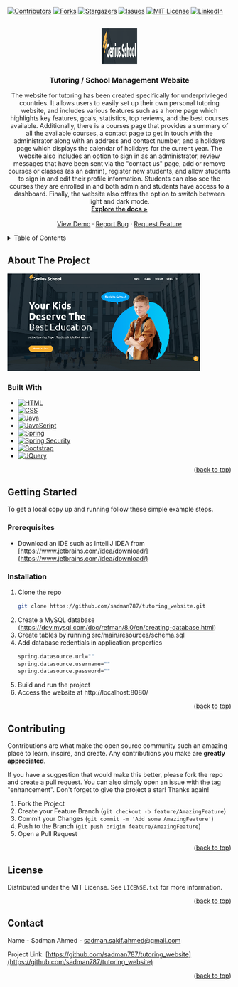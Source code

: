 <a name="readme-top"></a>





[![Contributors][contributors-shield]][contributors-url]
[![Forks][forks-shield]][forks-url]
[![Stargazers][stars-shield]][stars-url]
[![Issues][issues-shield]][issues-url]
[![MIT License][license-shield]][license-url]
[![LinkedIn][linkedin-shield]][linkedin-url]



<!-- PROJECT LOGO -->
<br />
<div align="center">
  <a href="https://github.com/sadman787/tutoring_website">
    <img src="images/logo.png" alt="Logo" width="80" height="80">
  </a>

<h3 align="center">Tutoring / School Management Website</h3>

  <p align="center">
    The website for tutoring has been created specifically for underprivileged countries. It allows users to easily set up their own personal tutoring website, and includes various features such as a home page which highlights key features, goals, statistics, top reviews, and the best courses available. Additionally, there is a courses page that provides a summary of all the available courses, a contact page to get in touch with the administrator along with an address and contact number, and a holidays page which displays the calendar of holidays for the current year. The website also includes an option to sign in as an administrator, review messages that have been sent via the "contact us" page, add or remove courses or classes (as an admin), register new students, and allow students to sign in and edit their profile information. Students can also see the courses they are enrolled in and both admin and students have access to a dashboard. Finally, the website also offers the option to switch between light and dark mode.
    <br />
    <a href="https://github.com/sadman787/tutoring_website"><strong>Explore the docs »</strong></a>
    <br />
    <br />
    <a href="https://github.com/sadman787/tutoring_website">View Demo</a>
    ·
    <a href="https://github.com/sadman787/tutoring_website/issues">Report Bug</a>
    ·
    <a href="https://github.com/sadman787/tutoring_website/issues">Request Feature</a>
  </p>
</div>



<!-- TABLE OF CONTENTS -->
<details>
  <summary>Table of Contents</summary>
  <ol>
    <li>
      <a href="#about-the-project">About The Project</a>
      <ul>
        <li><a href="#built-with">Built With</a></li>
      </ul>
    </li>
    <li>
      <a href="#getting-started">Getting Started</a>
      <ul>
        <li><a href="#prerequisites">Prerequisites</a></li>
        <li><a href="#installation">Installation</a></li>
      </ul>
    </li>
<!--     <li><a href="#usage">Usage</a></li>
    <li><a href="#roadmap">Roadmap</a></li>
 -->
    <li><a href="#contributing">Contributing</a></li>
    <li><a href="#license">License</a></li>
    <li><a href="#contact">Contact</a></li>
<!--    <li><a href="#acknowledgments">Acknowledgments</a></li>
 -->
  </ol>
</details>



<!-- ABOUT THE PROJECT -->
## About The Project

<img src="images/Website screenshot.png" alt="Logo" width="434" height="220">





### Built With

* [![HTML][HTML]][HTML-url]
* [![CSS][CSS]][CSS-url]
* [![Java][Java]][Java-url]
* [![JavaScript][JavaScript]][JavaScript-url]
* [![Spring][Spring]][Spring]
* [![Spring Security][Spring-Security]][Spring-Security-url]
* [![Bootstrap][Bootstrap.com]][Bootstrap-url]
* [![JQuery][JQuery.com]][JQuery-url]

<p align="right">(<a href="#readme-top">back to top</a>)</p>



<!-- GETTING STARTED -->
## Getting Started

To get a local copy up and running follow these simple example steps.

### Prerequisites

* Download an IDE such as IntelliJ IDEA from [https://www.jetbrains.com/idea/download/](https://www.jetbrains.com/idea/download/)

### Installation

1. Clone the repo
   ```sh
   git clone https://github.com/sadman787/tutoring_website.git
   ```
2. Create a MySQL database (https://dev.mysql.com/doc/refman/8.0/en/creating-database.html)
3. Create tables by running src/main/resources/schema.sql
4. Add database redentials in application.properties
   ```sh
   spring.datasource.url=""
   spring.datasource.username=""
   spring.datasource.password=""
   ```
5. Build and run the project
6. Access the website at http://localhost:8080/

<p align="right">(<a href="#readme-top">back to top</a>)</p>



<!-- USAGE EXAMPLES 
## Usage

Use this space to show useful examples of how a project can be used. Additional screenshots, code examples and demos work well in this space. You may also link to more resources.

_For more examples, please refer to the [Documentation](https://example.com)_

<p align="right">(<a href="#readme-top">back to top</a>)</p>

-->


<!-- ROADMAP
## Roadmap

- [ ] Feature 1
- [ ] Feature 2
- [ ] Feature 3
    - [ ] Nested Feature

See the [open issues](https://github.com/sadman787/tutoring_website/issues) for a full list of proposed features (and known issues).

<p align="right">(<a href="#readme-top">back to top</a>)</p>

 -->

<!-- CONTRIBUTING -->
## Contributing

Contributions are what make the open source community such an amazing place to learn, inspire, and create. Any contributions you make are **greatly appreciated**.

If you have a suggestion that would make this better, please fork the repo and create a pull request. You can also simply open an issue with the tag "enhancement".
Don't forget to give the project a star! Thanks again!

1. Fork the Project
2. Create your Feature Branch (`git checkout -b feature/AmazingFeature`)
3. Commit your Changes (`git commit -m 'Add some AmazingFeature'`)
4. Push to the Branch (`git push origin feature/AmazingFeature`)
5. Open a Pull Request

<p align="right">(<a href="#readme-top">back to top</a>)</p>



<!-- LICENSE -->
## License

Distributed under the MIT License. See `LICENSE.txt` for more information.

<p align="right">(<a href="#readme-top">back to top</a>)</p>



<!-- CONTACT -->
## Contact

Name - Sadman Ahmed - sadman.sakif.ahmed@gmail.com

Project Link: [https://github.com/sadman787/tutoring_website](https://github.com/sadman787/tutoring_website)

<p align="right">(<a href="#readme-top">back to top</a>)</p>





<!-- MARKDOWN LINKS & IMAGES -->
<!-- https://www.markdownguide.org/basic-syntax/#reference-style-links -->
[contributors-shield]: https://img.shields.io/github/contributors/sadman787/tutoring_website.svg?style=for-the-badge
[contributors-url]: https://github.com/sadman787/tutoring_website/graphs/contributors
[forks-shield]: https://img.shields.io/github/forks/sadman787/tutoring_website.svg?style=for-the-badge
[forks-url]: https://github.com/sadman787/tutoring_website/network/members
[stars-shield]: https://img.shields.io/github/stars/sadman787/tutoring_website.svg?style=for-the-badge
[stars-url]: https://github.com/sadman787/tutoring_website/stargazers
[issues-shield]: https://img.shields.io/github/issues/sadman787/tutoring_website.svg?style=for-the-badge
[issues-url]: https://github.com/sadman787/tutoring_website/issues
[license-shield]: https://img.shields.io/github/license/sadman787/tutoring_website.svg?style=for-the-badge
[license-url]: https://github.com/sadman787/tutoring_website/blob/master/LICENSE.txt
[linkedin-shield]: https://img.shields.io/badge/-LinkedIn-black.svg?style=for-the-badge&logo=linkedin&colorB=555
[linkedin-url]: https://linkedin.com/in/sadman-ahmed
[product-screenshot]: images/screenshot.png
[HTML]: https://img.shields.io/badge/HTML-239120?style=for-the-badge&logo=html5&logoColor=white
[HTML-url]: https://html.com
[CSS]: https://img.shields.io/badge/CSS-239120?&style=for-the-badge&logo=css3&logoColor=white
[CSS-url]: https://www.css3.com
[Java]: https://img.shields.io/badge/Java-ED8B00?style=for-the-badge&logo=openjdk&logoColor=white
[Java-url]: https://www.java.com/en/
[JavaScript]: https://img.shields.io/badge/JavaScript-323330?style=for-the-badge&logo=javascript&logoColor=F7DF1E
[JavaScript-url]: https://www.javascript.com
[Spring]: https://img.shields.io/badge/Spring-6DB33F?style=for-the-badge&logo=spring&logoColor=white
[Spring-url]: https://spring.io
[Spring-Security]: https://img.shields.io/badge/Spring_Security-6DB33F?style=for-the-badge&logo=Spring-Security&logoColor=white
[Spring-Security-url]: https://docs.spring.io/spring-security/reference/index.html
[Bootstrap.com]: https://img.shields.io/badge/Bootstrap-563D7C?style=for-the-badge&logo=bootstrap&logoColor=white
[Bootstrap-url]: https://getbootstrap.com
[JQuery.com]: https://img.shields.io/badge/jQuery-0769AD?style=for-the-badge&logo=jquery&logoColor=white
[JQuery-url]: https://jquery.com 
